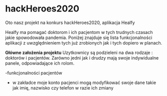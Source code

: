 # hackHeroes2020

Oto nasz projekt na konkurs hackHeroes2020, aplikacja Healfy

Healfy ma pomagać doktorom i ich pacjentom w tych trudnych czasach jakie spowodowała pandemia. 
Poniżej znajduje się lista funkcjonalności aplikacji z uwzględnieniem tych już zrobionych jak i tych dopiero w planach.




**Główne założenia projektu**
Uzytkownicy są podzieleni na dwa rodzaje : doktorów i pacjentów. Zarówno jedni jak i drudzy mają swoje indywidualne panele, odpowiadające ich rolom.


-funkcjonalności pacjentów
 - w zakładce moje konto pacjenci mogą modyfikować swoje dane takie jak imię, nazwisko czy telefon w razie ich zmiany
 
 
